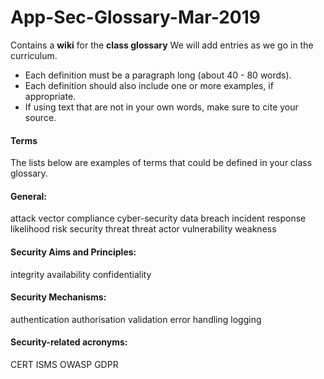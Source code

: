 # App-Sec-Glossary-Mar-2019
Contains a **wiki** for the __class glossary__
We will add entries as we go in the curriculum.

* Each definition must be a paragraph long (about 40 - 80 words).
* Each definition should also include one or more examples, if 
appropriate.
* If using text that are not in your own words, make sure to cite your 
source.

#### Terms
The lists below are examples of terms that could be defined in your 
class glossary.

#### General:
attack vector
compliance
cyber-security
data breach
incident response
likelihood
risk
security
threat
threat actor
vulnerability
weakness

#### Security Aims and Principles:

integrity
availability
confidentiality

#### Security Mechanisms:
authentication
authorisation
validation
error handling
logging

#### Security-related acronyms:
CERT
ISMS
OWASP
GDPR
